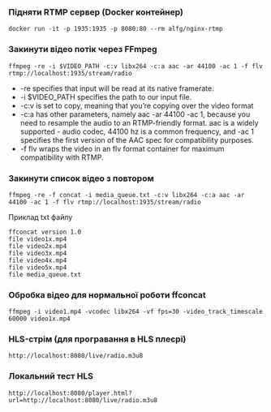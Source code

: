 ### Підняти RTMP сервер (Docker контейнер)
```
docker run -it -p 1935:1935 -p 8080:80 --rm alfg/nginx-rtmp
```

### Закинути відео потік через FFmpeg
```
ffmpeg -re -i $VIDEO_PATH -c:v libx264 -c:a aac -ar 44100 -ac 1 -f flv rtmp://localhost:1935/stream/radio
```

- -re specifies that input will be read at its native framerate.
- -i $VIDEO_PATH specifies the path to our input file.
- -c:v is set to copy, meaning that you’re copying over the video format
- -c:a has other parameters, namely aac -ar 44100 -ac 1, because you need to resample the audio to an RTMP-friendly format. aac is a widely supported - audio codec, 44100 hz is a common frequency, and -ac 1 specifies the first version of the AAC spec for compatibility purposes.
- -f flv wraps the video in an flv format container for maximum compatibility with RTMP.

### Закинути список відео з повтором
```
ffmpeg -re -f concat -i media_queue.txt -c:v libx264 -c:a aac -ar 44100 -ac 1 -f flv rtmp://localhost:1935/stream/radio
```

Приклад txt файлу
```
ffconcat version 1.0
file video1x.mp4
file video2x.mp4
file video3x.mp4
file video4x.mp4
file video5x.mp4
file media_queue.txt
```

### Обробка відео для нормальної роботи ffconcat
```
ffmpeg -i video1.mp4 -vcodec libx264 -vf fps=30 -video_track_timescale 60000 video1x.mp4
```

### HLS-стрім (для програвання в HLS плеєрі)
```
http://localhost:8080/live/radio.m3u8
```

### Локальний тест HLS
```
http://localhost:8080/player.html?url=http://localhost:8080/live/radio.m3u8
```
